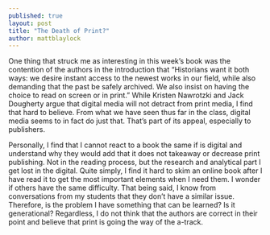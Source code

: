 ```yaml
---
published: true
layout: post
title: "The Death of Print?"
author: mattblaylock
---
```


One thing that struck me as interesting in this week’s book was the contention of the authors in the introduction that “Historians want it both ways: we desire instant access to the newest works in our field, while also demanding that the past be safely archived. We also insist on having the choice to read on screen or in print.”  While Kristen Nawrotzki and Jack Dougherty argue that digital media will not detract from print media, I find that hard to believe.  From what we have seen thus far in the class, digital media seems to in fact do just that.  That’s part of its appeal, especially to publishers.  

Personally, I find that I cannot react to a book the same if is digital and understand why they would add that it does not takeaway or decrease print publishing.  Not in the reading process, but the research and analytical part I get lost in the digital.  Quite simply, I find it hard to skim an online book after I have read it to get the most important elements when I need them.  I wonder if others have the same difficulty. That being said, I know from conversations from my students that they don’t have a similar issue.  Therefore, is the problem I have something that can be learned?  Is it generational?  Regardless, I do not think that the authors are correct in their point and believe that print is going the way of the a-track.


